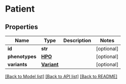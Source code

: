 # Patient

## Properties
Name | Type | Description | Notes
------------ | ------------- | ------------- | -------------
**id** | **str** |  | [optional] 
**phenotypes** | [**HPO**](HPO.md) |  | [optional] 
**variants** | [**Variant**](Variant.md) |  | [optional] 

[[Back to Model list]](../README.md#documentation-for-models) [[Back to API list]](../README.md#documentation-for-api-endpoints) [[Back to README]](../README.md)


